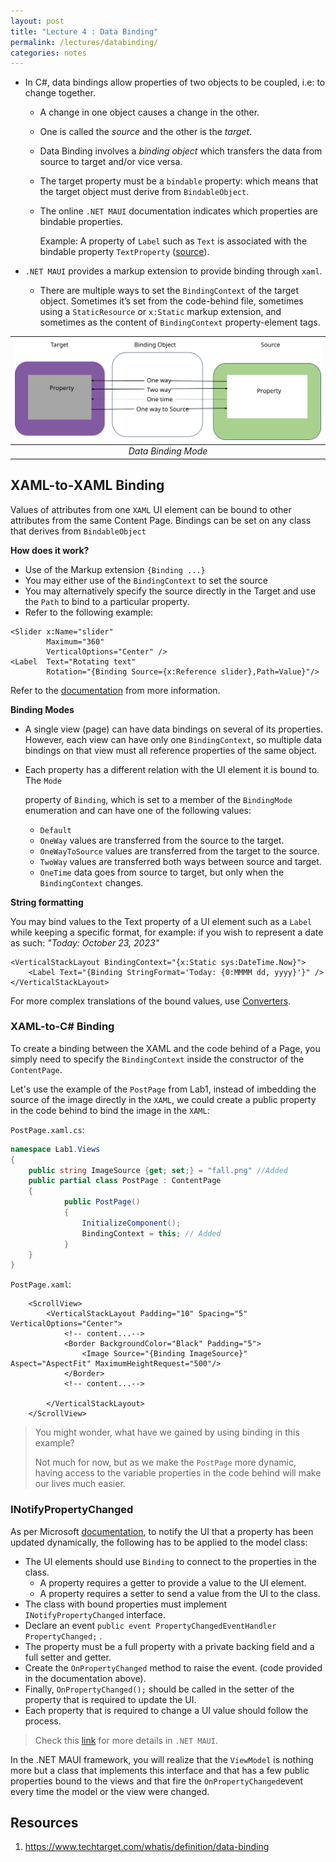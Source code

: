 ```yaml
---
layout: post
title: "Lecture 4 : Data Binding"
permalink: /lectures/databinding/
categories: notes
---
```




- In C#, data bindings allow properties of two objects to be coupled, i.e: to change together.

  - A change in one object causes a change in the other.

  - One is called the *source* and the other is the *target*.

  - Data Binding involves a *binding object* which transfers the data from source to target and/or vice versa.

  - The target property must be a `bindable` property: which means that the target object must derive from `BindableObject`.

  - The online `.NET MAUI` documentation indicates which properties are bindable properties.

    Example: A property of `Label` such as `Text` is associated with the bindable property `TextProperty` ([source](https://learn.microsoft.com/en-us/dotnet/api/microsoft.maui.controls.label?view=net-maui-7.0)).

- `.NET MAUI` provides a markup extension to provide binding through `xaml`.

  - There are multiple ways to set the `BindingContext` of the target object. Sometimes it’s set from the code-behind file, sometimes using a `StaticResource` or `x:Static` markup extension, and sometimes as the content of `BindingContext` property-element tags.



| <img src="../images/data_binding/img1_databinding.svg" width=850 /> |
| :----------------------------------------------------------: |
|                     *Data Binding Mode*                      |





## XAML-to-XAML Binding

Values of attributes from one `XAML` UI element can be bound to other attributes from the same Content Page. Bindings can be set on any class that derives from `BindableObject`

**How does it work?**

- Use of the Markup extension `{Binding ...}`
- You may either use of the `BindingContext` to set the source
- You may alternatively specify the source directly in the Target and use the `Path` to bind to a particular property.
- Refer to the following example:

```xaml
<Slider x:Name="slider"
        Maximum="360"
        VerticalOptions="Center" />
<Label  Text="Rotating text"
        Rotation="{Binding Source={x:Reference slider},Path=Value}"/>
```

Refer to the [documentation](https://learn.microsoft.com/en-us/xamarin/xamarin-forms/app-fundamentals/data-binding/basic-bindings) from more information.

**Binding Modes**

- A single view (page) can have data bindings on several of its properties. However, each view can have only one `BindingContext`, so multiple data bindings on that view must all reference properties of the same object.

- Each property has a different relation with the UI element it is bound to. The `Mode`

  property of `Binding`, which is set to a member of the `BindingMode` enumeration and can have one of the following values:

  - `Default`
  - `OneWay` values are transferred from the source to the target.
  - `OneWayToSource` values are transferred from the target to the source.
  - `TwoWay` values are transferred both ways between source and target.
  - `OneTime` data goes from source to target, but only when the `BindingContext` changes.

**String formatting**

You may bind values to the Text property of a UI element such as a `Label` while keeping a specific format, for example: if you wish to represent a date as such: *"Today: October 23, 2023"*



```xaml
<VerticalStackLayout BindingContext="{x:Static sys:DateTime.Now}">
    <Label Text="{Binding StringFormat='Today: {0:MMMM dd, yyyy}'}" />
</VerticalStackLayout>
```

For more complex translations of the bound values, use [Converters](https://learn.microsoft.com/en-us/dotnet/communitytoolkit/maui/converters/).



### XAML-to-C# Binding

To create a binding between the XAML and the code behind of a Page, you simply need to specify the `BindingContext` inside the constructor of the `ContentPage`.

Let's use the example of the `PostPage` from Lab1, instead of imbedding the source of the image directly in the `XAML`,  we could create a public property in the code behind to bind the image in the `XAML`:

`PostPage.xaml.cs`:

```c#
namespace Lab1.Views
{
    public string ImageSource {get; set;} = "fall.png" //Added
    public partial class PostPage : ContentPage
    {
            public PostPage()
            {
                InitializeComponent();
                BindingContext = this; // Added
            }
    }
}
```

`PostPage.xaml`:

```xaml
    <ScrollView>
        <VerticalStackLayout Padding="10" Spacing="5" VerticalOptions="Center">
            <!-- content...-->
            <Border BackgroundColor="Black" Padding="5">
                <Image Source="{Binding ImageSource}"  Aspect="AspectFit" MaximumHeightRequest="500"/>
            </Border>
            <!-- content...-->
            
        </VerticalStackLayout> 
    </ScrollView>

```

> You might wonder, what have we gained by using binding in this example? 
>
> Not much for now, but as we make the `PostPage` more dynamic, having access to the variable properties in the code behind will make our lives much easier.



### INotifyPropertyChanged

As per Microsoft [documentation](https://docs.microsoft.com/en-us/dotnet/desktop/wpf/data/how-to-implement-property-change-notification?view=netframeworkdesktop-4.8), to notify the UI that a property has been updated dynamically, the following has to be applied to the model class:

- The UI elements should use `Binding` to connect to the properties in the class.
  - A property requires a getter to provide a value to the UI element.
  - A property requires a setter to send a value from the UI to the class.
- The class with bound properties must implement `INotifyPropertyChanged` interface.
- Declare an event `public event PropertyChangedEventHandler PropertyChanged;` .
- The property must be a full property with a private backing field and a full setter and getter.
- Create the `OnPropertyChanged` method to raise the event. (code provided in the documentation above).
- Finally, `OnPropertyChanged();` should be called in the setter of the property that is required to update the UI.
- Each property that is required to change a UI value should follow the process.

> Check this [link](https://learn.microsoft.com/en-us/dotnet/api/system.componentmodel.inotifypropertychanged?view=net-7.0) for more details in `.NET MAUI`.



In the .NET MAUI framework, you will realize that the `ViewModel` is nothing more but a class that implements this interface and that has a few public properties bound to the views and that fire the `OnPropertyChanged`event every time the model or the view were changed.

## Resources

1. https://www.techtarget.com/whatis/definition/data-binding

